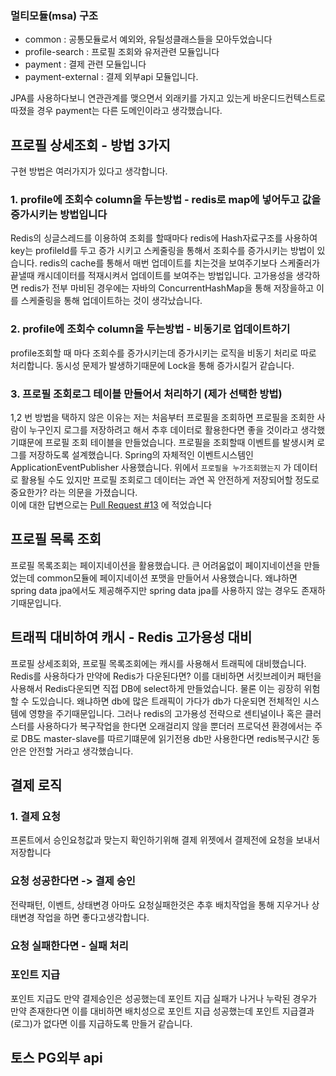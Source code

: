 


### 멀티모듈(msa) 구조
- common :  공통모듈로서 예외와, 유틸성클래스들을 모아두었습니다
- profile-search : 프로필 조회와 유저관련 모듈입니다
- payment : 결제 관련 모듈입니다
- payment-external : 결제 외부api 모듈입니다.

JPA를 사용하다보니 연관관계를 맺으면서 외래키를 가지고 있는게 
바운디드컨텍스트로 따졌을 경우 payment는 다른 도메인이라고 생각했습니다.




## 프로필 상세조회 - 방법 3가지 
구현 방법은 여러가지가 있다고 생각합니다.

### 1. profile에 조회수 column을 두는방법 - redis로 map에 넣어두고 값을 증가시키는 방법입니다
Redis의 싱글스레드를 이용하여 조회를 할때마다 redis에 Hash자료구조를 사용하여 key는 profileId를 두고 증가 시키고 
스케줄링을 통해서 조회수를 증가시키는 방법이 있습니다. 
redis의 cache를 통해서 매번 업데이트를 치는것을 보여주기보다 스케줄러가 끝낼때 캐시데이터를 적재시켜서
업데이트를 보여주는 방법입니다.
고가용성을 생각하면 redis가 전부 마비된 경우에는 자바의 ConcurrentHashMap을 통해 저장을하고
이를 스케줄링을 통해 업데이트하는 것이 생각났습니다.


### 2. profile에 조회수 column을 두는방법 - 비동기로 업데이트하기
profile조회할 때 마다 조회수를 증가시키는데 증가시키는 로직을 비동기 처리로 따로 처리합니다.
동시성 문제가 발생하기때문에 Lock을 통해 증가시킬거 같습니다. 


### 3. 프로필 조회로그 테이블 만들어서 처리하기 (제가 선택한 방법)
1,2 번 방법을 택하지 않은 이유는 저는 처음부터 프로필을 조회하면 프로필을 조회한 사람이
누구인지 로그를 저장하려고 해서 추후 데이터로 활용한다면 좋을 것이라고 생각했기떄문에 프로필 조회 테이블을 만들었습니다. 
프로필을 조회할때 이벤트를 발생시켜 로그를 저장하도록 설계했습니다. 
Spring의 자체적인 이벤트시스템인 ApplicationEventPublisher 사용했습니다. 
위에서 `프로필을 누가조회했는지` 가 데이터로 활용될 수도 있지만 
프로필 조회로그 데이터는 과연 꼭 안전하게 저장되어할 정도로 중요한가? 라는 의문을 가졌습니다. <br>
이에 대한 답변으로는 [Pull Request #13](https://github.com/cwangg897/task-repo/pull/13) 에 적었습니다


## 프로필 목록 조회
프로필 목록조회는 페이지네이션을 활용했습니다.
큰 어려움없이 페이지네이션을 만들었는데 common모듈에 페이지네이션 포맷을 만들어서 사용했습니다.
왜냐하면 spring data jpa에서도 제공해주지만 spring data jpa를 사용하지 않는 경우도 존재하기때문입니다.

## 트래픽 대비하여 캐시 - Redis 고가용성 대비
프로필 상세조회와, 프로필 목록조회에는 캐시를 사용해서 트래픽에 대비했습니다.
Redis를 사용하다가 만약에 Redis가 다운된다면? 
이를 대비하면 서킷브레이커 패턴을 사용해서 Redis다운되면 직접 DB에 select하게 만들었습니다.
물론 이는 굉장히 위험할 수 도있습니다. 왜냐하면 db에 많은 트래픽이 가다가 db가 다운되면 전체적인 시스템에 영향을 주기때문입니다.
그러나 redis의 고가용성 전략으로 센티널이나 혹은 클러스터를 사용하다가 복구작업을 한다면 오래걸리지 않을 뿐더러
프로덕션 환경에서는 주로 DB도 master-slave를 따르기떄문에 읽기전용 db만 사용한다면 redis복구시간 동안은 안전할 거라고 생각했습니다.

## 결제 로직

### 1. 결제 요청 
프론트에서 승인요청값과 맞는지 확인하기위해 결제 위젯에서 결제전에 요청을 보내서 저장합니다



### 요청 성공한다면 -> 결제 승인
전략패턴, 이벤트, 상태변경 아마도 요청실패한것은 추후 배치작업을 통해 지우거나 상태변경 작업을 하면 좋다고생각합니다.


### 요청 실패한다면 - 실패 처리


### 포인트 지급
포인트 지급도 만약 결제승인은 성공했는데 포인트 지급 실패가 나거나 누락된 경우가 만약 존재한다면
이를 대비하면 배치성으로 포인트 지급 성공했는데 포인트 지급결과(로그)가 없다면 이를 지급하도록 만들거 같습니다.


## 토스 PG외부 api



